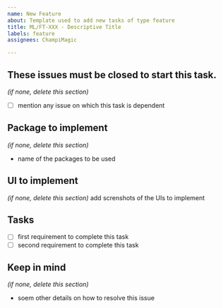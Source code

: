 ```yaml
---
name: New Feature
about: Template used to add new tasks of type feature
title: ML/FT-XXX - Descriptive Title
labels: feature
assignees: ChampiMagic

---
```


## These issues must be closed to start this task.
*(if none, delete this section)*
- [ ] mention any issue on which this task is dependent

## Package to implement 
*(if none, delete this section)*
- name of the packages to be used

## UI to implement
*(if none, delete this section)*
add screnshots of the UIs to implement

## Tasks
- [ ] first requirement to complete this task
- [ ] second requirement to complete this task

## Keep in mind 
*(if none, delete this section)*
- soem other details on how to resolve this issue

